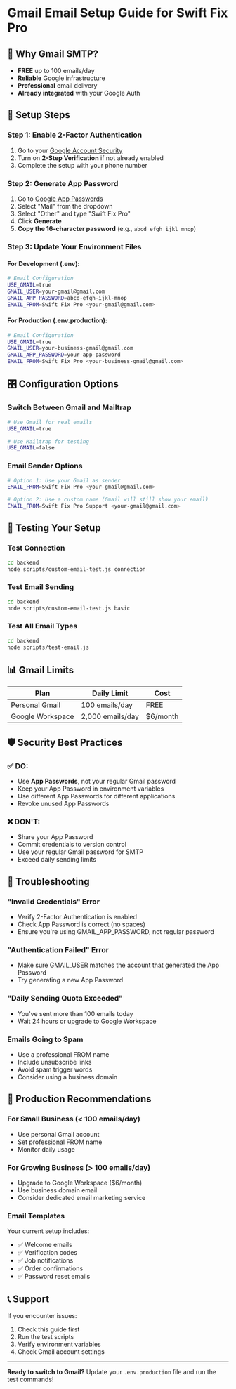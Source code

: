 # Gmail Email Setup Guide for Swift Fix Pro

## 📧 Why Gmail SMTP?
- **FREE** up to 100 emails/day
- **Reliable** Google infrastructure
- **Professional** email delivery
- **Already integrated** with your Google Auth

## 🔧 Setup Steps

### Step 1: Enable 2-Factor Authentication
1. Go to your [Google Account Security](https://myaccount.google.com/security)
2. Turn on **2-Step Verification** if not already enabled
3. Complete the setup with your phone number

### Step 2: Generate App Password
1. Go to [Google App Passwords](https://myaccount.google.com/apppasswords)
2. Select "Mail" from the dropdown
3. Select "Other" and type "Swift Fix Pro"
4. Click **Generate**
5. **Copy the 16-character password** (e.g., `abcd efgh ijkl mnop`)

### Step 3: Update Your Environment Files

#### For Development (.env):
```bash
# Email Configuration
USE_GMAIL=true
GMAIL_USER=your-gmail@gmail.com
GMAIL_APP_PASSWORD=abcd-efgh-ijkl-mnop
EMAIL_FROM=Swift Fix Pro <your-gmail@gmail.com>
```

#### For Production (.env.production):
```bash
# Email Configuration
USE_GMAIL=true
GMAIL_USER=your-business-gmail@gmail.com
GMAIL_APP_PASSWORD=your-app-password
EMAIL_FROM=Swift Fix Pro <your-business-gmail@gmail.com>
```

## 🎛️ Configuration Options

### Switch Between Gmail and Mailtrap
```bash
# Use Gmail for real emails
USE_GMAIL=true

# Use Mailtrap for testing
USE_GMAIL=false
```

### Email Sender Options
```bash
# Option 1: Use your Gmail as sender
EMAIL_FROM=Swift Fix Pro <your-gmail@gmail.com>

# Option 2: Use a custom name (Gmail will still show your email)
EMAIL_FROM=Swift Fix Pro Support <your-gmail@gmail.com>
```

## 🧪 Testing Your Setup

### Test Connection
```bash
cd backend
node scripts/custom-email-test.js connection
```

### Test Email Sending
```bash
cd backend
node scripts/custom-email-test.js basic
```

### Test All Email Types
```bash
cd backend
node scripts/test-email.js
```

## 📊 Gmail Limits

| **Plan** | **Daily Limit** | **Cost** |
|----------|----------------|----------|
| Personal Gmail | 100 emails/day | FREE |
| Google Workspace | 2,000 emails/day | $6/month |

## 🛡️ Security Best Practices

### ✅ DO:
- Use **App Passwords**, not your regular Gmail password
- Keep your App Password in environment variables
- Use different App Passwords for different applications
- Revoke unused App Passwords

### ❌ DON'T:
- Share your App Password
- Commit credentials to version control
- Use your regular Gmail password for SMTP
- Exceed daily sending limits

## 🔧 Troubleshooting

### "Invalid Credentials" Error
- Verify 2-Factor Authentication is enabled
- Check App Password is correct (no spaces)
- Ensure you're using GMAIL_APP_PASSWORD, not regular password

### "Authentication Failed" Error
- Make sure GMAIL_USER matches the account that generated the App Password
- Try generating a new App Password

### "Daily Sending Quota Exceeded"
- You've sent more than 100 emails today
- Wait 24 hours or upgrade to Google Workspace

### Emails Going to Spam
- Use a professional FROM name
- Include unsubscribe links
- Avoid spam trigger words
- Consider using a business domain

## 🚀 Production Recommendations

### For Small Business (< 100 emails/day)
- Use personal Gmail account
- Set professional FROM name
- Monitor daily usage

### For Growing Business (> 100 emails/day)
- Upgrade to Google Workspace ($6/month)
- Use business domain email
- Consider dedicated email marketing service

### Email Templates
Your current setup includes:
- ✅ Welcome emails
- ✅ Verification codes
- ✅ Job notifications
- ✅ Order confirmations
- ✅ Password reset emails

## 📞 Support

If you encounter issues:
1. Check this guide first
2. Run the test scripts
3. Verify environment variables
4. Check Gmail account settings

---

**Ready to switch to Gmail?** Update your `.env.production` file and run the test commands!